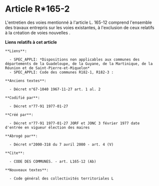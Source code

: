 # Article R*165-2

L'entretien des voies mentionné à l'article L. 165-12 comprend l'ensemble des travaux entrepris sur les voies existantes, à
l'exclusion de ceux relatifs à la création de voies nouvelles .

**Liens relatifs à cet article**

	**Liens**:

	  - SPEC_APPLI: *Dispositions non applicables aux communes des départements de la Guadeloupe, de la Guyane, de la Martinique, de la Réunion et de Saint-Pierre-et-Miquelon*
	  - SPEC_APPLI: Code des communes R182-1, R182-3 :

	**Anciens textes**:

	  - Décret n°67-1040 1967-11-27 art. 1 al. 2

	**Codifié par**:

	  - Décret n°77-91 1977-01-27

	**Créé par**:

	  - Décret n°77-91 1977-01-27 JORF et JONC 3 février 1977 date d'entrée en vigueur élection des maires

	**Abrogé par**:

	  - Décret n°2000-318 du 7 avril 2000 - art. 4 (V)

	**Cite**:

	  - CODE DES COMMUNES. - art. L165-12 (Ab)

	**Nouveaux textes**:

	  - Code général des collectivités territoriales L
